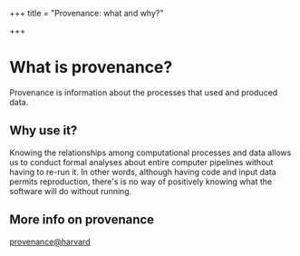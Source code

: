 +++
title = "Provenance: what and why?"

+++

# What is provenance?

Provenance is information about the processes that used and produced
data. 

## Why use it?

Knowing the relationships among computational processes and data
allows us to conduct formal analyses about entire computer pipelines
without having to re-run it. In other words, although having code and
input data permits reproduction, there's is no way of positively
knowing what the software will do without running.

## More info on provenance

[provenance@harvard](https://projects.iq.harvard.edu/provenance-at-harvard/home)
